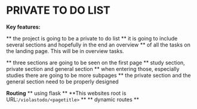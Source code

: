 # PRIVATE TO DO LIST 
**Key features:**

** the project is going to be a private to do list 
** it is going to include several sections and hopefully in the end an overview ** of all the tasks on the landing page. This will be in overview tasks.

** three sections are going to be seen on the first page
** study section, private section and general section
** when entering those, especially studies there are going to be more subpages
** the private section and the general section need to be properly designed

**Routing**
** using flask **
**This websites root is URL:`/violastodo/<pagetitle>` ** 
** dynamic routes **
